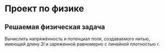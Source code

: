 # Проект по физике

## Решаемая физическая задача

Вычислить напряжённость и потенциал поля, создаваемого нитью, имеющей длину $2l$ и заряженной равномерно с линейной плотностью $r$.
